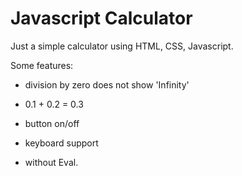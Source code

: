 # Javascript Calculator

Just a simple calculator using HTML, CSS, Javascript.

Some features:

- division by zero does not show 'Infinity'

- 0.1 + 0.2 = 0.3

- button on/off

- keyboard support

- without Eval.
